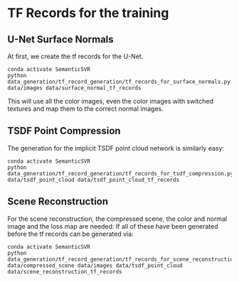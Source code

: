 # TF Records for the training

## U-Net Surface Normals

At first, we create the tf records for the U-Net.

```shell script
conda activate SemanticSVR
python data_generation/tf_record_generation/tf_records_for_surface_normals.py data/images data/surface_normal_tf_records
```

This will use all the color images, even the color images with switched textures and map them to the correct normal images.

## TSDF Point Compression

The generation for the implicit TSDF point cloud network is similarly easy:

```shell script
conda activate SemanticSVR
python data_generation/tf_record_generation/tf_records_for_tsdf_compression.py data/tsdf_point_cloud data/tsdf_point_cloud_tf_records
```

## Scene Reconstruction

For the scene reconstruction, the compressed scene, the color and normal image and the loss map are needed:
If all of these have been generated before the tf records can be generated via:

```shell script
conda activate SemanticSVR
python data_generation/tf_record_generation/tf_records_for_scene_reconstruction.py data/compressed_scene data/images data/tsdf_point_cloud data/scene_reconstruction_tf_records
```